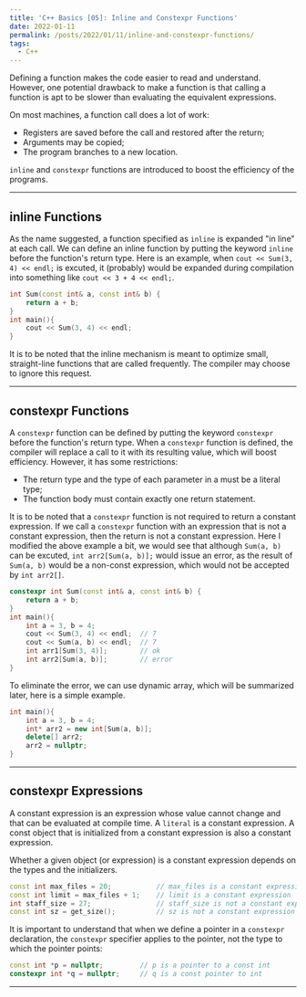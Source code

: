 ```yaml
---
title: 'C++ Basics [05]: Inline and Constexpr Functions'
date: 2022-01-11
permalink: /posts/2022/01/11/inline-and-constexpr-functions/
tags:
  - C++
---
```


Defining a function makes the code easier to read and understand. However, one potential drawback to make a function is that calling a function is apt to be slower than evaluating the equivalent expressions. 

On most machines, a function call does a lot of work:
- Registers are saved before the call and restored after the return;
- Arguments may be copied;
- The program branches to a new location.

`inline` and `constexpr` functions are introduced to boost the efficiency of the programs.

---
## inline Functions
As the name suggested, a function specified as `inline` is expanded "in line" at each call. We can define an inline function by putting the keyword `inline` before the function's return type. Here is an example, when `cout << Sum(3, 4) << endl;` is excuted, it (probably) would be expanded during compilation into something like `cout << 3 + 4 << endl;`.
```cpp
int Sum(const int& a, const int& b) {
    return a + b;
}
int main(){
    cout << Sum(3, 4) << endl;
}
```

It is to be noted that the inline mechanism is meant to optimize small, straight-line functions that are called frequently. The compiler may choose to ignore this request.

---
## constexpr Functions
A `constexpr` function can be defined by putting the keyword `constexpr` before the function's return type. When a `constexpr` function is defined, the compiler will replace a call to it with its resulting value, which will boost efficiency. However, it has some restrictions:
- The return type and the type of each parameter in a must be a literal type;
- The function body must contain exactly one return statement.

It is to be noted that a `constexpr` function is not required to return a constant expression. If we call a `constexpr` function with an expression that is not a constant expression, then the return is not a constant expression. Here I modified the above example a bit, we would see that although `Sum(a, b)` can be excuted, `int arr2[Sum(a, b)];` would issue an error, as the result of `Sum(a, b)` would be a non-const expression, which would not be accepted by `int arr2[]`.
```cpp
constexpr int Sum(const int& a, const int& b) {
    return a + b;
}
int main(){
    int a = 3, b = 4;
    cout << Sum(3, 4) << endl;  // 7
    cout << Sum(a, b) << endl;  // 7
    int arr1[Sum(3, 4)];        // ok
    int arr2[Sum(a, b)];        // error
}
```
To eliminate the error, we can use dynamic array, which will be summarized later, here is a simple example.
```cpp
int main(){
    int a = 3, b = 4;
    int* arr2 = new int[Sum(a, b)]; 
    delete[] arr2;
    arr2 = nullptr;
}
```

---
## constexpr Expressions
A constant expression is an expression whose value cannot change and that can be evaluated at compile time. A `literal` is a constant expression. A const object that is initialized from a constant expression is also a constant expression. 

Whether a given object (or expression) is a constant expression depends on the types and the initializers.
```cpp
const int max_files = 20;           // max_files is a constant expression
const int limit = max_files + 1;    // limit is a constant expression
int staff_size = 27;                // staff_size is not a constant expression
const int sz = get_size();          // sz is not a constant expression
```

It is important to understand that when we define a pointer in a `constexpr` declaration, the `constexpr` specifier applies to the pointer, not the type to which the pointer points:
```cpp
const int *p = nullptr;         // p is a pointer to a const int
constexpr int *q = nullptr;     // q is a const pointer to int
```
---
